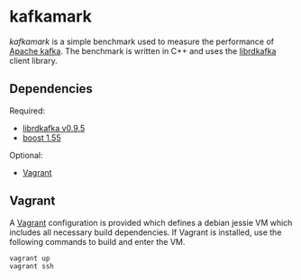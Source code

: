 # kafkamark

*kafkamark* is a simple benchmark used to measure the performance of [Apache
kafka](https://kafka.apache.org).  The benchmark is written in C++ and uses the
[librdkafka](https://github.com/edenhill/librdkafka) client library.

## Dependencies
Required:
* [librdkafka v0.9.5](https://github.com/edenhill/librdkafka)
* [boost 1.55](http://www.boost.org)

Optional:
* [Vagrant](https://www.vagrantup.com)

## Vagrant

A [Vagrant](https://www.vagrantup.com) configuration is provided which defines
a debian jessie VM which includes all necessary build dependencies.  If Vagrant
is installed, use the following commands to build and enter the VM.

```
vagrant up
vagrant ssh
```
